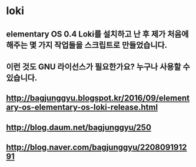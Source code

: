 # loki
## elementary OS 0.4 Loki를 설치하고 난 후 제가 처음에 해주는 몇 가지 작업들을 스크립트로 만들었습니다.
## 이런 것도 GNU 라이선스가 필요한가요? 누구나 사용할 수 있습니다.
## http://bagjunggyu.blogspot.kr/2016/09/elementary-os-elementary-os-loki-release.html
## http://blog.daum.net/bagjunggyu/250
## http://blog.naver.com/bagjunggyu/220809191291
